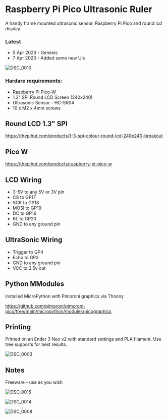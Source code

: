# Raspberry Pi Pico Ultrasonic Ruler

A handy frame mounted ultrasonic sensor, Raspberry Pi Pico and round lcd display.

### Latest
* 5 Apr 2023 - Genesis
* 7 Apr 2023 - Added some new UIs

![DSC_0010](https://user-images.githubusercontent.com/46349796/230227414-c6a0360c-aed3-4155-b580-42e38f055e3f.jpg)

### Hardare requirements:
* Raspberry Pi Pico-W
* 1.3" SPI Round LCD Screen (240x240)
* Ultrasonic Sensor - HC-SR04
* 10 x M2 x 4mm screws

## Round LCD 1.3" SPI
https://thepihut.com/products/1-3-spi-colour-round-lcd-240x240-breakout

## Pico W
https://thepihut.com/products/raspberry-pi-pico-w

## LCD Wiring
* 3-5V to any 5V or 3V pin
* CS to GP17
* SCK to GP18
* MOSI to GP19
* DC to GP16
* BL to GP20
* GND to any ground pin

## UltraSonic Wiring
* Trigger to GP4
* Echo to GP3
* GND to any ground pin
* VCC to 3.5v out

## Python MModules
Installed MicroPython with Pimoroni graphics via Thonny

https://github.com/pimoroni/pimoroni-pico/tree/main/micropython/modules/picographics

## Printing
Printed on an Ender 3 Neo v2 with standard settings and PLA filament. Use tree supports for best results.

![DSC_0003](https://user-images.githubusercontent.com/46349796/230227491-cdbf7e5d-f015-4490-9702-64d2b17019f9.jpg)

## Notes
Freeware - use as you wish

![DSC_0015](https://user-images.githubusercontent.com/46349796/230227536-174cef8a-d2d4-40ff-ad70-dcc9fe19cee6.jpg)

![DSC_0014](https://user-images.githubusercontent.com/46349796/230227590-d88362d7-110b-4443-a7b6-a9643c61b75e.jpg)

![DSC_0008](https://user-images.githubusercontent.com/46349796/230227667-52dd46e7-46db-444f-81cf-6528bfe81079.jpg)



